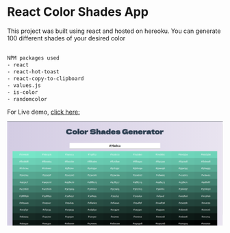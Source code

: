 # React Color Shades App

This project was built using react and hosted on hereoku.
You can generate 100 different shades of your desired color

##

```
NPM packages used
- react
- react-hot-toast
- react-copy-to-clipboard
- values.js
- is-color
- randomcolor
```

For Live demo, [click here:](https://to--do-react.herokuapp.com/)

<img src="public/color-shades.png">
